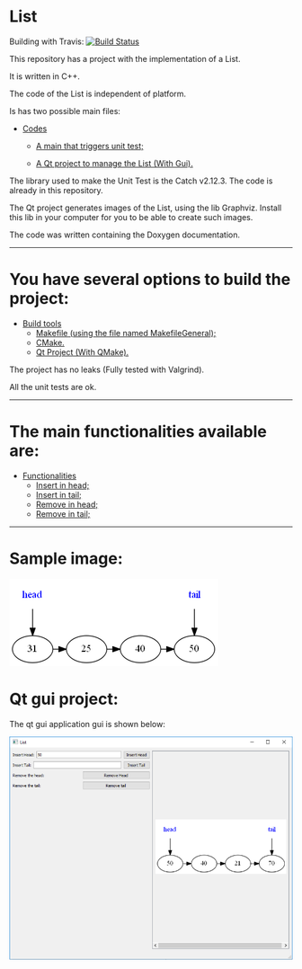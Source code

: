 List
====================
Building with Travis: [![Build Status](https://www.travis-ci.com/danielScLima/List.svg?branch=master)](https://www.travis-ci.com/danielScLima/List)

This repository has a project with the implementation of a List.

It is written in C++.

The code of the List is independent of platform.

Is has two possible main files:

* [Codes](#markdown-header)
	* [A main that triggers unit test;](#markdown-header-emphasis)

	* [A Qt project to manage the List (With Gui).](#markdown-header-strikethrough)
	
The library used to make the Unit Test is the Catch v2.12.3. The code is already in this repository.

The Qt project generates images of the List, using the lib Graphviz.
Install this lib in your computer for you to be able to create such images.

The code was written containing the Doxygen documentation.

- - -

You have several options to build the project: 
====================

* [Build tools](#markdown-header)
	* [Makefile (using the file named MakefileGeneral);](#markdown-header-emphasis)
	* [CMake.](#markdown-header-emphasis)
	* [Qt Project (With QMake).](#markdown-header-emphasis)

The project has no leaks (Fully tested with Valgrind).

All the unit tests are ok.

- - -

The main functionalities available are: 
====================

* [Functionalities](#markdown-header)
	* [Insert in head;](#markdown-header-emphasis)
	* [Insert in tail;](#markdown-header-emphasis)	
	* [Remove in head;](#markdown-header-emphasis)	
	* [Remove in tail;](#markdown-header-emphasis)
	
- - -

Sample image: 
====================

![Alt text](images/sample.png)


Qt gui project: 
====================
The qt gui application gui is shown below:

![Alt text](images/guisample.png)
